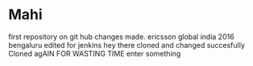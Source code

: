 # Mahi
first repository on git hub
changes made.
ericsson global india
2016
bengaluru
edited for jenkins
hey there
cloned and changed succesfully
Cloned agAIN FOR WASTING TIME
enter something
